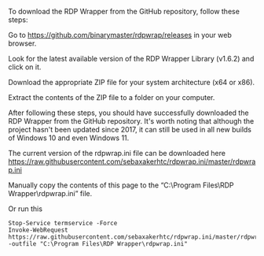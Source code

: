 To download the RDP Wrapper from the GitHub repository, follow these steps:

Go to https://github.com/binarymaster/rdpwrap/releases in your web browser.

Look for the latest available version of the RDP Wrapper Library (v1.6.2) and click on it.

Download the appropriate ZIP file for your system architecture (x64 or x86).

Extract the contents of the ZIP file to a folder on your computer.

After following these steps, you should have successfully downloaded the RDP Wrapper from the GitHub repository. It's worth noting that although the project hasn't been updated since 2017, it can still be used in all new builds of Windows 10 and even Windows 11.

The current version of the rdpwrap.ini file can be downloaded here https://raw.githubusercontent.com/sebaxakerhtc/rdpwrap.ini/master/rdpwrap.ini

Manually copy the contents of this page to the “C:\Program Files\RDP Wrapper\rdpwrap.ini” file.

Or run this

```
Stop-Service termservice -Force
Invoke-WebRequest https://raw.githubusercontent.com/sebaxakerhtc/rdpwrap.ini/master/rdpwrap.ini -outfile "C:\Program Files\RDP Wrapper\rdpwrap.ini"
```
